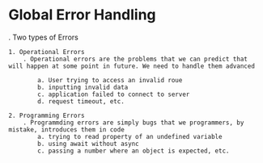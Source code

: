 # Global Error Handling

. Two types of Errors

    1. Operational Errors
        . Operational errors are the problems that we can predict that will happen at some point in future. We need to handle them advanced
            
            a. User trying to access an invalid roue
            b. inputting invalid data
            c. application failed to connect to server
            d. request timeout, etc. 

    2. Programming Errors
        . Programmding errors are simply bugs that we programmers, by mistake, introduces them in code
            a. trying to read property of an undefined variable
            b. using await without async
            c. passing a number where an object is expected, etc.
